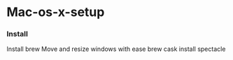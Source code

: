 # Mac-os-x-setup


### Install 

Install brew
Move and resize windows with ease
brew cask install spectacle
